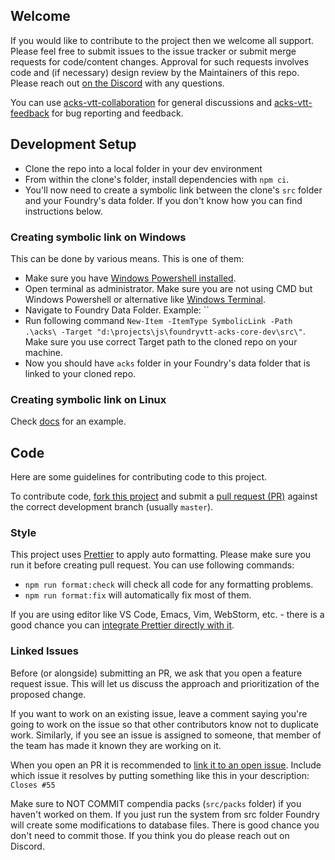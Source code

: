 ## Welcome
If you would like to contribute to the project then we welcome all support. 
Please feel free to submit issues to the issue tracker or submit merge requests for code/content changes. 
Approval for such requests involves code and (if necessary) design review by the Maintainers of this repo. 
Please reach out [on the Discord](https://discord.gg/RRsNCSUprY) with any questions.

You can use [acks-vtt-collaboration](https://discord.com/channels/427567650449915904/758364713192521779) for general discussions and [acks-vtt-feedback](https://discord.com/channels/427567650449915904/1318634819713761301) for bug reporting and feedback.

## Development Setup
* Clone the repo into a local folder in your dev environment
* From within the clone's folder, install dependencies with `npm ci`.
* You'll now need to create a symbolic link between the clone's `src` folder and your Foundry's data folder. If you don't know how you can find instructions below. 

### Creating symbolic link on Windows
This can be done by various means. This is one of them:
* Make sure you have [Windows Powershell installed](https://learn.microsoft.com/en-us/powershell/scripting/install/installing-powershell).
* Open terminal as administrator. Make sure you are not using CMD but Windows Powershell or alternative like [Windows Terminal](https://github.com/microsoft/terminal).
* Navigate to Foundry Data Folder. Example: ``
* Run following command `New-Item -ItemType SymbolicLink -Path .\acks\ -Target "d:\projects\js\foundryvtt-acks-core-dev\src\"`. Make sure you use correct Target path to the cloned repo on your machine.
* Now you should have `acks` folder in your Foundry's data folder that is linked to your cloned repo.

### Creating symbolic link on Linux
Check [docs](docs/dev-workflow.md) for an example.

## Code
Here are some guidelines for contributing code to this project.

To contribute code, [fork this project](https://docs.github.com/en/get-started/quickstart/fork-a-repo) and submit a [pull request (PR)](https://docs.github.com/en/get-started/quickstart/contributing-to-projects#making-a-pull-request) against the correct development branch (usually `master`).

### Style
This project uses [Prettier](https://prettier.io/) to apply auto formatting. Please make sure you run it before creating pull request.
You can use following commands:
* `npm run format:check` will check all code for any formatting problems.
* `npm run format:fix` will automatically fix most of them.

If you are using editor like VS Code, Emacs, Vim, WebStorm, etc. - there is a good chance you can [integrate Prettier directly with it](https://prettier.io/docs/editors).

### Linked Issues
Before (or alongside) submitting an PR, we ask that you open a feature request issue. This will let us discuss the approach and prioritization of the proposed change.

If you want to work on an existing issue, leave a comment saying you're going to work on the issue so that other contributors know not to duplicate work. Similarly, if you see an issue is assigned to someone, that member of the team has made it known they are working on it.

When you open an PR it is recommended to [link it to an open issue](https://docs.github.com/en/issues/tracking-your-work-with-issues/linking-a-pull-request-to-an-issue). Include which issue it resolves by putting something like this in your description: `Closes #55`

Make sure to NOT COMMIT compendia packs (`src/packs` folder) if you haven't worked on them. If you just run the system from src folder Foundry will create some modifications to database files. There is good chance you don't need to commit those. If you think you do please reach out on Discord.
